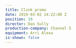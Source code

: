 ```yaml
---
title: Clink promo
date: 2019-03-02 14:22:00 Z
position: 19
director: Dan Sully
production-company: Channel 5
equipment: Arri Alexa
is-shown: false
---
```



